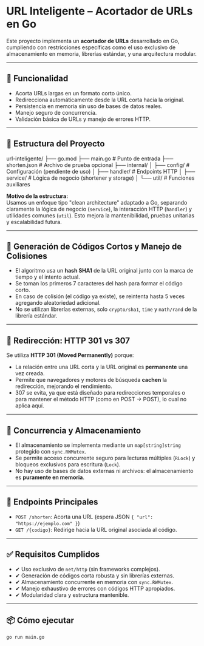 # URL Inteligente – Acortador de URLs en Go

Este proyecto implementa un **acortador de URLs** desarrollado en Go, cumpliendo con restricciones específicas como el uso exclusivo de almacenamiento en memoria, librerías estándar, y una arquitectura modular.

---

## 🚀 Funcionalidad

- Acorta URLs largas en un formato corto único.
- Redirecciona automáticamente desde la URL corta hacia la original.
- Persistencia en memoria sin uso de bases de datos reales.
- Manejo seguro de concurrencia.
- Validación básica de URLs y manejo de errores HTTP.

---

## 📁 Estructura del Proyecto

url-inteligente/
├── go.mod
├── main.go               # Punto de entrada
├── shorten.json          # Archivo de prueba opcional
├── internal/
│   ├── config/           # Configuración (pendiente de uso)
│   ├── handler/          # Endpoints HTTP
│   ├── service/          # Lógica de negocio (shortener y storage)
│   └── util/             # Funciones auxiliares

**Motivo de la estructura:**  
Usamos un enfoque tipo "clean architecture" adaptado a Go, separando claramente la lógica de negocio (`service`), la interacción HTTP (`handler`) y utilidades comunes (`util`). Esto mejora la mantenibilidad, pruebas unitarias y escalabilidad futura.

---

## 🔐 Generación de Códigos Cortos y Manejo de Colisiones

- El algoritmo usa un **hash SHA1** de la URL original junto con la marca de tiempo y el intento actual.
- Se toman los primeros 7 caracteres del hash para formar el código corto.
- En caso de colisión (el código ya existe), se reintenta hasta 5 veces agregando aleatoriedad adicional.
- No se utilizan librerías externas, solo `crypto/sha1`, `time` y `math/rand` de la librería estándar.

---

## 🔁 Redirección: HTTP 301 vs 307

Se utiliza **HTTP 301 (Moved Permanently)** porque:

- La relación entre una URL corta y la URL original es **permanente** una vez creada.
- Permite que navegadores y motores de búsqueda **cachen** la redirección, mejorando el rendimiento.
- 307 se evita, ya que está diseñado para redirecciones temporales o para mantener el método HTTP (como en POST → POST), lo cual no aplica aquí.

---

## 🧠 Concurrencia y Almacenamiento

- El almacenamiento se implementa mediante un `map[string]string` protegido con `sync.RWMutex`.
- Se permite acceso concurrente seguro para lecturas múltiples (`RLock`) y bloqueos exclusivos para escritura (`Lock`).
- No hay uso de bases de datos externas ni archivos: el almacenamiento es **puramente en memoria**.

---

## 🧪 Endpoints Principales

- `POST /shorten`: Acorta una URL (espera JSON `{ "url": "https://ejemplo.com" }`)
- `GET /{codigo}`: Redirige hacia la URL original asociada al código.

---

## ✅ Requisitos Cumplidos

- ✔ Uso exclusivo de `net/http` (sin frameworks complejos).
- ✔ Generación de códigos corta robusta y sin librerías externas.
- ✔ Almacenamiento concurrente en memoria con `sync.RWMutex`.
- ✔ Manejo exhaustivo de errores con códigos HTTP apropiados.
- ✔ Modularidad clara y estructura mantenible.

---

## 📦 Cómo ejecutar

```bash
go run main.go
